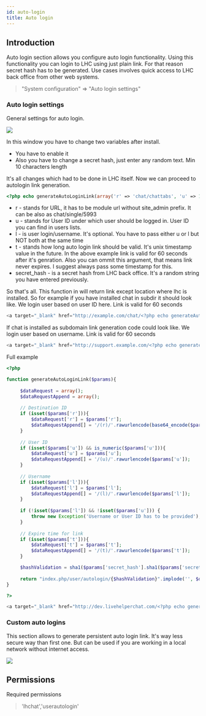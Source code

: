 ```yaml
---
id: auto-login
title: Auto login
---
```


## Introduction

Auto login section allows you configure auto login functionality. Using this functionality you can login to LHC using just plain link. For that reason secret hash has to be generated. Use cases involves quick access to LHC back office from other web systems.

> "System configuration" => "Auto login settings"

### Auto login settings

General settings for auto login.

![](/img/user/auto-login.jpg)

In this window you have to change two variables after install.

* You have to enable it
* Also you have to change a secret hash, just enter any random text. Min 10 characters length

It's all changes which had to be done in LHC itself. Now we can proceed to autologin link generation.

```php
<?php echo generateAutoLoginLink(array('r' => 'chat/chattabs', 'u' => 1,/* 'l' => 'admin', */ 't' => time() + 60, 'secret_hash' => '12456456456456fghfghfghfgh'))?>
```

 * r - stands for URL, it has to be module url without site_admin prefix. It can be also as chat/single/5993
 * u - stands for User ID under which user should be logged in. User ID you can find in users lists.
 * l - is user login/username. It's optional. You have to pass either u or l but NOT both at the same time
 * t - stands how long auto login link should be valid. It's unix timestamp value in the future. In the above example link is valid for 60 seconds after it's genration. Also you can ommit this argument, that means link never expires. I suggest always pass some timestamp for this.
 * secret_hash - is a secret hash from LHC back office. It's a random string you have entered previously.

So that's all. This function in will return link except location where lhc is installed. So for example if you have installed chat in subdir it should look like. We login user based on user ID here. Link is valid for 60 seconds


```php
<a target="_blank" href="http://example.com/chat/<?php echo generateAutoLoginLink(array('r' => 'chat/chattabs', 'u' => 1, 't' => time() + 60,  'secret_hash' => '12456456456456fghfghfghfgh'))?>">Login me</a>
```

If chat is installed as subdomain link generation code could look like. We login user based on username. Link is valid for 60 seconds

```php
<a target="_blank" href="http://support.example.com/<?php echo generateAutoLoginLink(array('r' => 'chat/chattabs', 'l' => 'admin', 't' => time() + 60, 'secret_hash' => '12456456456456fghfghfghfgh'))?>">Login me</a>
```

Full example
```php
<?php 

function generateAutoLoginLink($params){
    
     $dataRequest = array();
     $dataRequestAppend = array();
     
     // Destination ID
     if (isset($params['r'])){
         $dataRequest['r'] = $params['r'];
         $dataRequestAppend[] = '/(r)/'.rawurlencode(base64_encode($params['r']));
     }
     
     // User ID
     if (isset($params['u']) && is_numeric($params['u'])){
         $dataRequest['u'] = $params['u'];
         $dataRequestAppend[] = '/(u)/'.rawurlencode($params['u']);
     }
     
     // Username
     if (isset($params['l'])){
         $dataRequest['l'] = $params['l'];
         $dataRequestAppend[] = '/(l)/'.rawurlencode($params['l']);
     }
     
     if (!isset($params['l']) && !isset($params['u'])) {
         throw new Exception('Username or User ID has to be provided');
     }
     
     // Expire time for link
     if (isset($params['t'])){
         $dataRequest['t'] = $params['t'];
         $dataRequestAppend[] = '/(t)/'.rawurlencode($params['t']);
     }

     $hashValidation = sha1($params['secret_hash'].sha1($params['secret_hash'].implode(',', $dataRequest)));
     
     return "index.php/user/autologin/{$hashValidation}".implode('', $dataRequestAppend);
}

?>

<a target="_blank" href="http://dev.livehelperchat.com/<?php echo generateAutoLoginLink(array('r' => 'chat/chattabs', 'u' => 1,/* 'l' => 'admin', *//* 't' => time() + 50000 */ 'secret_hash' => '12456456456456fghfghfghfgh'))?>">Login me</a>
```

### Custom auto logins

This section allows to generate persistent auto login link. It's way less secure way than first one. But can be used if you are working in a local network without internet access.

![](/img/user/custom-auto-login.jpg)

## Permissions

Required permissions

> 'lhchat','userautologin'